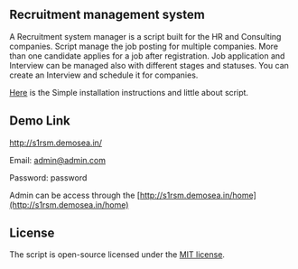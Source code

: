## Recruitment management system

A Recruitment system manager is a script built for the HR and Consulting companies. Script manage the job posting for multiple companies. More than one candidate applies for a job after registration. Job application and Interview can be managed also with different stages and statuses. You can create an Interview and schedule it for companies.

[Here](http://docs.s1rsm.demosea.in) is the Simple installation instructions and little about script.

## Demo Link
http://s1rsm.demosea.in/

Email: admin@admin.com

Password: password

Admin can be access through the [http://s1rsm.demosea.in/home](http://s1rsm.demosea.in/home)

## License

The script is open-source licensed under the [MIT license](https://opensource.org/licenses/MIT).
